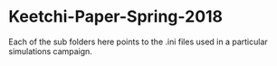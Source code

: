 # Keetchi-Paper-Spring-2018

Each of the sub folders here points to the .ini files used in a particular simulations campaign.
